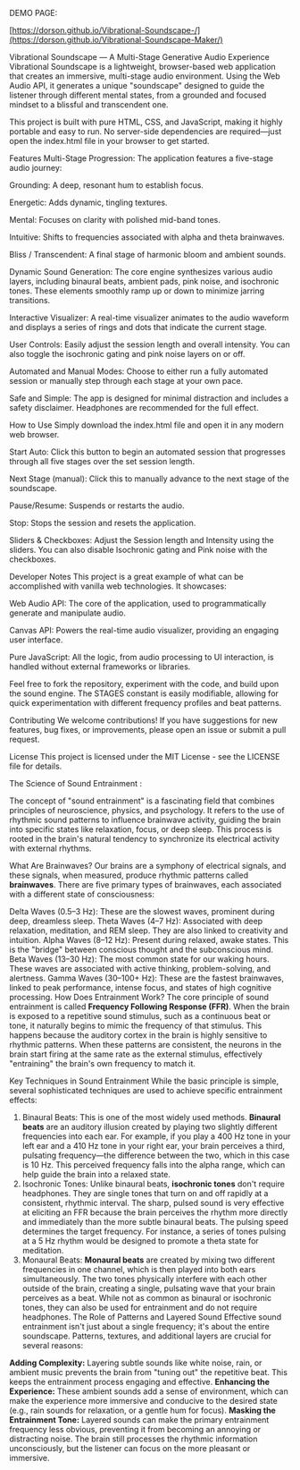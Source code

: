 DEMO PAGE:

[https://dorson.github.io/Vibrational-Soundscape-/](https://dorson.github.io/Vibrational-Soundscape-Maker/)





Vibrational Soundscape — A Multi-Stage Generative Audio Experience
Vibrational Soundscape is a lightweight, browser-based web application that creates an immersive, multi-stage audio environment. Using the Web Audio API, it generates a unique "soundscape" designed to guide the listener through different mental states, from a grounded and focused mindset to a blissful and transcendent one.

This project is built with pure HTML, CSS, and JavaScript, making it highly portable and easy to run. No server-side dependencies are required—just open the index.html file in your browser to get started.

Features
Multi-Stage Progression: The application features a five-stage audio journey:

Grounding: A deep, resonant hum to establish focus.

Energetic: Adds dynamic, tingling textures.

Mental: Focuses on clarity with polished mid-band tones.

Intuitive: Shifts to frequencies associated with alpha and theta brainwaves.

Bliss / Transcendent: A final stage of harmonic bloom and ambient sounds.

Dynamic Sound Generation: The core engine synthesizes various audio layers, including binaural beats, ambient pads, pink noise, and isochronic tones. These elements smoothly ramp up or down to minimize jarring transitions.

Interactive Visualizer: A real-time visualizer animates to the audio waveform and displays a series of rings and dots that indicate the current stage.

User Controls: Easily adjust the session length and overall intensity. You can also toggle the isochronic gating and pink noise layers on or off.

Automated and Manual Modes: Choose to either run a fully automated session or manually step through each stage at your own pace.

Safe and Simple: The app is designed for minimal distraction and includes a safety disclaimer. Headphones are recommended for the full effect.

How to Use
Simply download the index.html file and open it in any modern web browser.

Start Auto: Click this button to begin an automated session that progresses through all five stages over the set session length.

Next Stage (manual): Click this to manually advance to the next stage of the soundscape.

Pause/Resume: Suspends or restarts the audio.

Stop: Stops the session and resets the application.

Sliders & Checkboxes: Adjust the Session length and Intensity using the sliders. You can also disable Isochronic gating and Pink noise with the checkboxes.

Developer Notes
This project is a great example of what can be accomplished with vanilla web technologies. It showcases:

Web Audio API: The core of the application, used to programmatically generate and manipulate audio.

Canvas API: Powers the real-time audio visualizer, providing an engaging user interface.

Pure JavaScript: All the logic, from audio processing to UI interaction, is handled without external frameworks or libraries.

Feel free to fork the repository, experiment with the code, and build upon the sound engine. The STAGES constant is easily modifiable, allowing for quick experimentation with different frequency profiles and beat patterns.

Contributing
We welcome contributions! If you have suggestions for new features, bug fixes, or improvements, please open an issue or submit a pull request.

License
This project is licensed under the MIT License - see the LICENSE file for details.





The Science of Sound Entrainment :

The concept of "sound entrainment" is a fascinating field that combines principles of neuroscience, physics, and psychology. It refers to the use of rhythmic sound patterns to influence brainwave activity, guiding the brain into specific states like relaxation, focus, or deep sleep. This process is rooted in the brain's natural tendency to synchronize its electrical activity with external rhythms.

What Are Brainwaves?
Our brains are a symphony of electrical signals, and these signals, when measured, produce rhythmic patterns called **brainwaves**. There are five primary types of brainwaves, each associated with a different state of consciousness:

Delta Waves (0.5–3 Hz): These are the slowest waves, prominent during deep, dreamless sleep.
Theta Waves (4–7 Hz): Associated with deep relaxation, meditation, and REM sleep. They are also linked to creativity and intuition.
Alpha Waves (8–12 Hz): Present during relaxed, awake states. This is the "bridge" between conscious thought and the subconscious mind.
Beta Waves (13–30 Hz): The most common state for our waking hours. These waves are associated with active thinking, problem-solving, and alertness.
Gamma Waves (30–100+ Hz): These are the fastest brainwaves, linked to peak performance, intense focus, and states of high cognitive processing.
How Does Entrainment Work?
The core principle of sound entrainment is called **Frequency Following Response (FFR)**. When the brain is exposed to a repetitive sound stimulus, such as a continuous beat or tone, it naturally begins to mimic the frequency of that stimulus. This happens because the auditory cortex in the brain is highly sensitive to rhythmic patterns. When these patterns are consistent, the neurons in the brain start firing at the same rate as the external stimulus, effectively "entraining" the brain's own frequency to match it.

Key Techniques in Sound Entrainment
While the basic principle is simple, several sophisticated techniques are used to achieve specific entrainment effects:

1. Binaural Beats: This is one of the most widely used methods. **Binaural beats** are an auditory illusion created by playing two slightly different frequencies into each ear. For example, if you play a 400 Hz tone in your left ear and a 410 Hz tone in your right ear, your brain perceives a third, pulsating frequency—the difference between the two, which in this case is 10 Hz. This perceived frequency falls into the alpha range, which can help guide the brain into a relaxed state.
2. Isochronic Tones: Unlike binaural beats, **isochronic tones** don't require headphones. They are single tones that turn on and off rapidly at a consistent, rhythmic interval. The sharp, pulsed sound is very effective at eliciting an FFR because the brain perceives the rhythm more directly and immediately than the more subtle binaural beats. The pulsing speed determines the target frequency. For instance, a series of tones pulsing at a 5 Hz rhythm would be designed to promote a theta state for meditation.
3. Monaural Beats: **Monaural beats** are created by mixing two different frequencies in one channel, which is then played into both ears simultaneously. The two tones physically interfere with each other outside of the brain, creating a single, pulsating wave that your brain perceives as a beat. While not as common as binaural or isochronic tones, they can also be used for entrainment and do not require headphones.
The Role of Patterns and Layered Sound
Effective sound entrainment isn't just about a single frequency; it's about the entire soundscape. Patterns, textures, and additional layers are crucial for several reasons:

**Adding Complexity:** Layering subtle sounds like white noise, rain, or ambient music prevents the brain from "tuning out" the repetitive beat. This keeps the entrainment process engaging and effective.
**Enhancing the Experience:** These ambient sounds add a sense of environment, which can make the experience more immersive and conducive to the desired state (e.g., rain sounds for relaxation, or a gentle hum for focus).
**Masking the Entrainment Tone:** Layered sounds can make the primary entrainment frequency less obvious, preventing it from becoming an annoying or distracting noise. The brain still processes the rhythmic information unconsciously, but the listener can focus on the more pleasant or immersive.
